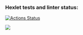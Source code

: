 ### Hexlet tests and linter status:

[![Actions Status](https://github.com/KaparZh/frontend-project-lvl1/workflows/hexlet-check/badge.svg)](https://github.com/KaparZh/frontend-project-lvl1/actions)

<a href="https://codeclimate.com/github/codeclimate/codeclimate/maintainability"><img src="https://api.codeclimate.com/v1/badges/a99a88d28ad37a79dbf6/maintainability" /></a>
